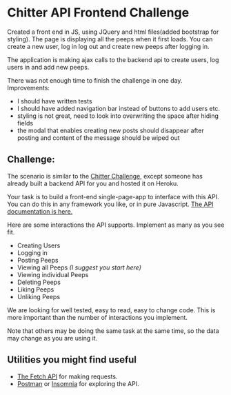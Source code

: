 # Chitter API Frontend Challenge
Created a front end in JS, using JQuery and html files(added bootstrap for styling).
The page is displaying all the peeps when it first loads.
You can create a new user, log in log out and create new peeps after logging in.

The application is making ajax calls to the backend api to create users, log users in and add new peeps.

There was not enough time to finish the challenge in one day. Improvements:
  - I should have written tests
  - I should have added navigation bar instead of buttons to add users etc.
  - styling is not great, need to look into overwriting the space after hiding fields
  - the modal that enables creating new posts should disappear after posting and content of the message should be wiped out

Challenge:
-------

The scenario is similar to the [Chitter Challenge](https://github.com/makersacademy/chitter-challenge), except someone has already built a backend API for you and hosted it on Heroku.

Your task is to build a front-end single-page-app to interface with this API. You can do this in any framework you like, or in pure Javascript. [The API documentation is here.](https://github.com/makersacademy/chitter_api_backend)

Here are some interactions the API supports. Implement as many as you see fit.

* Creating Users
* Logging in
* Posting Peeps
* Viewing all Peeps *(I suggest you start here)*
* Viewing individual Peeps
* Deleting Peeps
* Liking Peeps
* Unliking Peeps

We are looking for well tested, easy to read, easy to change code. This is more important than the number of interactions you implement.

Note that others may be doing the same task at the same time, so the data may change as you are using it.

## Utilities you might find useful

* [The Fetch API](https://developer.mozilla.org/en-US/docs/Web/API/Fetch_API/Using_Fetch) for making requests.
* [Postman](https://www.getpostman.com/) or [Insomnia](https://insomnia.rest/) for exploring the API.
